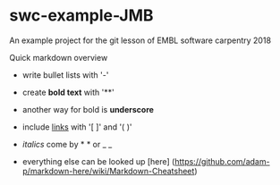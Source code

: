 # swc-example-JMB
An example project for the git lesson of EMBL software carpentry 2018 

Quick markdown overview

- write bullet lists with '-'
- create **bold text** with '**'
- another way for bold is __underscore__
- include [links](https://embl.de) with '[ ]' and '( )'

- *italics* come by * * or _ _
- everything else can be looked up [here] (https://github.com/adam-p/markdown-here/wiki/Markdown-Cheatsheet)

